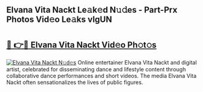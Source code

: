 ## Elvana Vita Nackt Le𝚊k𝚎d N𝚞𝚍es - Part-Prx Photos Vid𝚎o Le𝚊ks vIgUN

# <h2><a href="http://fb80o3.evod.top/?m=Elvana+Vita+Nackt">🔗 👉🔴 Elvana Vita Nackt Vid𝚎o Ph𝚘t𝚘s</a></h2>

[![Elvana Vita Nackt N𝚞d𝚎s](https://i.imgur.com/8V9OHl7.gif)](http://fb80o3.evod.top/?m=Elvana+Vita+Nackt)
Online entertainer Elvana Vita Nackt and digital artist, celebrated for disseminating dance and lifestyle content through collaborative dance performances and short videos. The media Elvana Vita Nackt often sensationalizes the lives of public figures. 
